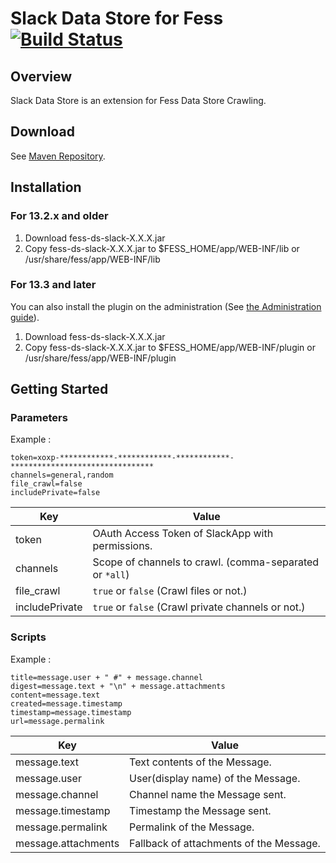 Slack Data Store for Fess [![Build Status](https://travis-ci.org/codelibs/fess-ds-slack.svg?branch=master)](https://travis-ci.org/codelibs/fess-ds-slack)
==========================

## Overview

Slack Data Store is an extension for Fess Data Store Crawling.

## Download

See [Maven Repository](http://central.maven.org/maven2/org/codelibs/fess/fess-ds-slack/).

## Installation
### For 13.2.x and older

1. Download fess-ds-slack-X.X.X.jar
2. Copy fess-ds-slack-X.X.X.jar to $FESS\_HOME/app/WEB-INF/lib or /usr/share/fess/app/WEB-INF/lib

### For 13.3 and later

You can also install the plugin on the administration (See [the Administration guide](https://fess.codelibs.org/13.3/admin/plugin-guide.html)).

1. Download fess-ds-slack-X.X.X.jar
2. Copy fess-ds-slack-X.X.X.jar to $FESS\_HOME/app/WEB-INF/plugin or /usr/share/fess/app/WEB-INF/plugin

## Getting Started

### Parameters
Example :
```
token=xoxp-************-************-************-********************************
channels=general,random
file_crawl=false
includePrivate=false
```

| Key | Value |
| --- | --- |
| token | OAuth Access Token of SlackApp with permissions. |
| channels | Scope of channels to crawl. (comma-separated or `*all`) |
| file_crawl | `true` or `false` (Crawl files or not.) |
| includePrivate |  `true` or `false` (Crawl private channels or not.)|

### Scripts 
Example :
```
title=message.user + " #" + message.channel
digest=message.text + "\n" + message.attachments
content=message.text
created=message.timestamp
timestamp=message.timestamp
url=message.permalink
```

| Key | Value |
| --- | --- |
| message.text | Text contents of the Message. |
| message.user | User(display name) of the Message. |
| message.channel | Channel name the Message sent. |
| message.timestamp | Timestamp the Message sent. |
| message.permalink | Permalink of the Message. |
| message.attachments | Fallback of attachments of the Message. |
